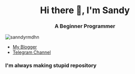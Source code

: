 <h1 align="center">Hi there 👋, I'm Sandy</h1>
<h3 align="center">A Beginner Programmer </h3>

<p align="left"> <img src="https://komarev.com/ghpvc/?username=sanndyrmdhn&label=Profile%20views&color=0e75b6&style=flat" alt="sanndyrmdhn" /> </p>

- [My Blogger](https://tentangsoftwareandroid.blogspot.com/)
- [Telegram Channel](https://t.me/sannopensource)

<h3 align="left">I'm always making stupid repository</h3>
